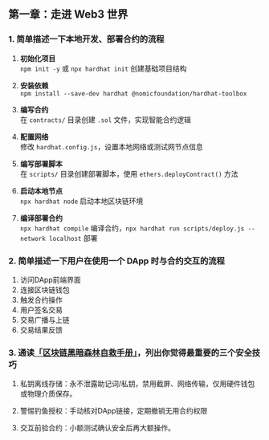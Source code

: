 ## 第一章：走进 Web3 世界

### 1. 简单描述一下本地开发、部署合约的流程 
  1. **初始化项目**  
   `npm init -y` 或 `npx hardhat init` 创建基础项目结构

  2. **安装依赖**  
   `npm install --save-dev hardhat @nomicfoundation/hardhat-toolbox`

  3. **编写合约**  
   在 `contracts/` 目录创建 `.sol` 文件，实现智能合约逻辑

  4. **配置网络**  
   修改 `hardhat.config.js`，设置本地网络或测试网节点信息

  5. **编写部署脚本**  
   在 `scripts/` 目录创建部署脚本，使用 `ethers.deployContract()` 方法

  6. **启动本地节点**  
   `npx hardhat node` 启动本地区块链环境

  7. **编译部署合约**  
   `npx hardhat compile` 编译合约，`npx hardhat run scripts/deploy.js --network localhost` 部署

### 2. 简单描述一下用户在使用一个 DApp 时与合约交互的流程                                                
  1. 访问DApp前端界面
  2. 连接区块链钱包
  3. 触发合约操作
  4. 用户签名交易
  5. 交易广播与上链
  6. 交易结果反馈

### 3. 通读[「区块链黑暗森林自救手册」](https://github.com/slowmist/Blockchain-dark-forest-selfguard-handbook/blob/main/README_CN.md)，列出你觉得最重要的三个安全技巧 
  1. 私钥离线存储：永不泄露助记词/私钥，禁用截屏、网络传输，仅用硬件钱包或物理介质保存。

  2. 警惕钓鱼授权：手动核对DApp链接，定期撤销无用合约权限

  3. 交互前验合约：小额测试确认安全后再大额操作。